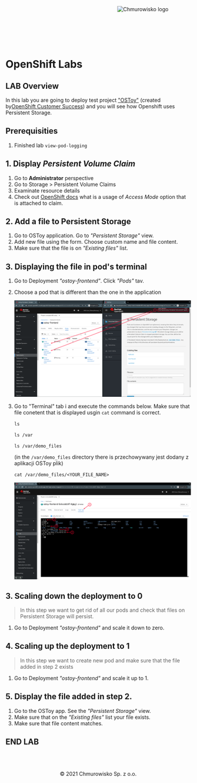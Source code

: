 <img src="../../../img/logo.png" alt="Chmurowisko logo" width="200"  align="right">
<br><br>
<br><br>
<br><br>

# OpenShift Labs

## LAB Overview

In this lab you are going to deploy test project ["OSToy"](https://github.com/openshift-cs/ostoy) (created by[OpenShift Customer Success](https://github.com/openshift-cs)) and you will see how Openshift uses Persistent Storage.

## Prerequisities

1. Finished lab `view-pod-logging`

## 1. Display _Persistent Volume Claim_

1. Go to **Administrator** perspective
1. Go to Storage > Persistent Volume Claims
1. Examinate resource details
2. Check out [OpenShift docs](https://docs.openshift.com/container-platform/4.6/storage/understanding-persistent-storage.html#pv-access-modes_understanding-persistent-storage) what is a usage of _Access Mode_ option that is attached to claim.

## 2. Add a file to Persistent Storage

1. Go to OSToy application. Go to _"Persistent Storage"_ view.
2. Add new file using the form. Choose custom name and file content.
3. Make sure that the file is on _"Existing files"_ list.

## 3. Displaying the file in pod's terminal

1. Go to Deployment _"ostoy-frontend"_. Click _"Pods"_ tav.
1. Choose a pod that is different than the one in the application

   ![](./img/01-different-pod.png)

2. Go to "Terminal" tab i and execute the commands below. Make sure that file conetent that is displayed usgin `cat` command is correct.

   ```
   ls
   ```

   ```
   ls /var
   ```

   ```
   ls /var/demo_files
   ```

   (in the `/var/demo_files` directory there is przechowywany jest dodany z aplikacji OSToy plik)

   ```
   cat /var/demo_files/<YOUR_FILE_NAME>
   ```

   ![](./img/02-pod-terminal.png)

## 3. Scaling down the deployment to 0


> In this step we want to get rid of all our pods and check that files on Persistent Storage will persist.

1. Go to Deployment _"ostoy-frontend"_ and scale it down to zero.

## 4. Scaling up the deployment to 1

> In this step we want to create new pod and make sure that the file added in step 2 exists

1. Go to Deployment _"ostoy-frontend"_ and scale it up to 1.

## 5. Display the file added in step 2.

1. Go to the OSToy app. See the _"Persistent Storage"_ view.
2. Make sure that on the _"Existing files"_ list your file exists.
3. Make sure that file content matches. 

## END LAB

<br><br>

<center><p>&copy; 2021 Chmurowisko Sp. z o.o.<p></center>
